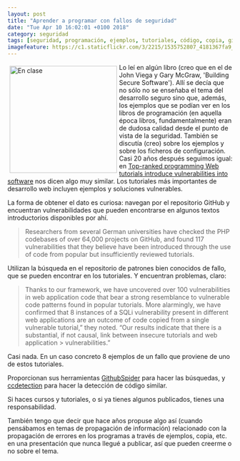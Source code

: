 ```yaml
---
layout: post
title: "Aprender a programar con fallos de seguridad"
date: "Tue Apr 10 16:02:01 +0100 2018"
category: seguridad
tags: [seguridad, programación, ejemplos, tutoriales, código, copia, github]
imagefeature: https://c1.staticflickr.com/3/2215/1535752807_4181367fa9_m.jpg
---
```



<a href="https://www.slideshare.net/fernand0/seguridad-aplicaciones-web" title="La presentación"><img src="https://scontent-mad1-1.xx.fbcdn.net/v/t1.0-9/29571039_10155459524433226_7401524006947639501_n.jpg?_nc_cat=0&oh=ff4d476242c585d28a13f0932ef94abe&oe=5B3CC1D4" width="240"  alt="En clase" style="float:left; margin:5px"></a>
Lo leí en algún libro (creo que en el de John Viega y Gary McGraw, 'Building Secure Software'). Allí se decía que no sólo no se enseñaba el tema del desarrollo seguro sino que, además, los ejemplos que se podían ver en los libros de programación (en aquella época libros, fundamentalmente) eran de dudosa calidad desde el punto de vista de la seguridad. También se discutía (creo) sobre los ejemplos y sobre los ficheros de configuración.  Casi 20 años después seguimos igual: en [Top-ranked programming Web tutorials introduce vulnerabilities into software](https://www.helpnetsecurity.com/2017/04/21/programming-tutorials-vulnerabilities/) nos dicen algo muy similar. Los tutoriales más importantes de desarrollo web incluyen ejemplos y soluciones vulnerables.

La forma de obtener el dato es curiosa: navegan por el repositorio GitHub y encuentran vulnerabilidades que pueden encontrarse en algunos textos introductorios disponibles por ahí.

> Researchers from several German universities have checked the PHP  codebases of over 64,000 projects on GitHub, and found 117 vulnerabilities that they believe have been introduced through the use of code from popular but insufficiently reviewed tutorials.

Utilizan la búsqueda en el repositorio de patrones bien conocidos de fallo, que se pueden encontrar en los tutoriales. Y encuentran problemas, claro:

> Thanks to our framework, we have uncovered over 100 vulnerabilities in web application code that bear a strong resemblance to vulnerable code patterns found in popular tutorials. More alarmingly, we have confirmed that 8 instances of a SQLi vulnerability present in different web applications are an outcome of code copied from a single vulnerable tutorial,” they noted. “Our results indicate that there is a substantial, if not causal, link between insecure tutorials and web application > vulnerabilities.”

Casi nada. En un caso concreto 8 ejemplos de un fallo que proviene de uno de estos tutoriales.

Proporcionan sus herramientas [GithubSpider](https://github.com/tommiu/GithubSpider) para hacer las búsquedas, y [ccdetection](https://github.com/tommiu/ccdetection) para hacer la detección de código similar.

Si haces cursos y tutoriales, o si ya tienes algunos publicados, tienes una responsabilidad.

También tengo que decir que hace años propuse algo así (cuando pensábamos en temas de propagación de información) relacionado con la propagación de errores en los programas a través de ejemplos, copia, etc. en una presentación que nunca llegué a publicar, así que pueden creerme o no sobre el tema.

